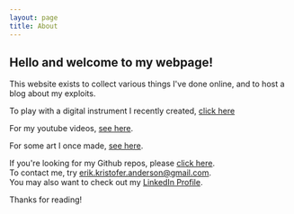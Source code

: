 ```yaml
---
layout: page
title: About
---
```


## Hello and welcome to my webpage!

This website exists to collect various things I've done online, and to host a blog about my exploits.

To play with a digital instrument I recently created, [click here](https://tender-feynman-fb1a2d.netlify.app/)

For my youtube videos, [see here](https://www.youtube.com/channel/UCkWlNrTU1a8t7lKCkqesn9A).

For some art I once made, [see here](https://ekristoferanderson.wordpress.com/).

If you're looking for my Github repos, please [click here](https://github.com/ekand).  
To contact me, try [erik.kristofer.anderson@gmail.com](mailto:erik.kristofer.anderson@gmail.com).  
You may also want to check out my [LinkedIn Profile](https://www.linkedin.com/in/ekand/).  

Thanks for reading!
